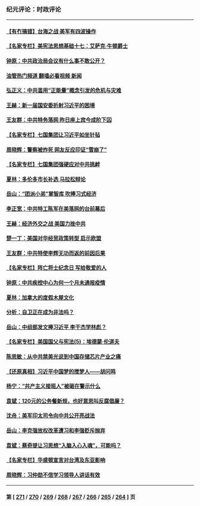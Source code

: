 ### 纪元评论：时政评论
---
#### [【有冇搞错】台海之战 美军有四波操作](../../pages/nsc1025/n14006828.md?06010330) 
#### [【名家专栏】美宪法思想基础十七：艾萨克‧牛顿爵士](../../pages/nsc1025/n14005024.md?06010330) 
#### [钟原：中共政治局会议有什么事不敢公开？](../../pages/nsc1025/n14006988.md?06010330) 
#### [油管热门频道 翻墙必看视频 新闻](ok?06010330)
#### [弘正义：中共滥用“正能量”概念引发的危机与灾难](../../pages/nsc1025/n14007089.md?06010330) 
#### [王赫：新一届国安委折射习近平的困境](../../pages/nsc1025/n14006984.md?06010330) 
#### [王友群：中共特务落网 昨日座上宾今成阶下囚](../../pages/nsc1025/n14006884.md?06010330) 
#### [【名家专栏】七国集团让习近平如坐针毡](../../pages/nsc1025/n14006699.md?06010330) 
#### [周晓辉：警察被炸死 网友反应印证“雪崩了”](../../pages/nsc1025/n14006713.md?06010330) 
#### [【名家专栏】七国集团强硬应对中共挑衅](../../pages/nsc1025/n14006625.md?06010330) 
#### [夏林：多伦多市长补选 马拉松辩论](../../pages/nsc1025/n14006826.md?06010330) 
#### [岳山：“团派小弟”掌智库 吹捧习式经济](../../pages/nsc1025/n14006622.md?06010330) 
#### [李正宽：中共特工陈军在美落网的台前幕后](../../pages/nsc1025/n14006346.md?06010330) 
#### [王赫：经济外交之战 美国力挫中共](../../pages/nsc1025/n14006195.md?06010330) 
#### [楚一丁：美国对华经贸政策转型 启示欧盟](../../pages/nsc1025/n14005464.md?06010330) 
#### [王友群：中共特使李辉无功而返的前因后果](../../pages/nsc1025/n14006197.md?06010330) 
#### [【名家专栏】阵亡将士纪念日 写给敬爱的人](../../pages/nsc1025/n14006082.md?06010330) 
#### [钟原：中共疾控中心为何一个月未通报疫情](../../pages/nsc1025/n14006156.md?06010330) 
#### [夏林：加拿大的度假木屋文化](../../pages/nsc1025/n14004197.md?06010330) 
#### [分析：自卫正在成为非法吗？](../../pages/nsc1025/n14005833.md?06010330) 
#### [岳山：中组部发文捧习近平 李干杰学林彪？](../../pages/nsc1025/n14005909.md?06010330) 
#### [【名家专栏】美国国父与宪法(5)：埃德蒙‧伦道夫](../../pages/nsc1025/n14005023.md?06010330) 
#### [陈思敏：从中共禁美光说到中国存储芯片产业之痛](../../pages/nsc1025/n14005791.md?06010330) 
#### [【还原真相】习近平中国梦的搅梦人——胡问鸣](../../pages/nsc1025/n14005423.md?06010330) 
#### [杨宁：“共产主义接班人”被砸在警示什么](../../pages/nsc1025/n14005445.md?06010330) 
#### [袁斌：120元的公务餐新规，也好意思叫反腐倡廉？](../../pages/nsc1025/n14005289.md?06010330) 
#### [沈舟：美军印太司令向中共公开亮战法](../../pages/nsc1025/n14005169.md?06010330) 
#### [岳山：李克强放权改革遭习和李强贬斥抛弃](../../pages/nsc1025/n14004847.md?06010330) 
#### [袁斌：蔡奇提让习思想“入脑入心入魂”，可能吗？](../../pages/nsc1025/n14004963.md?06010330) 
#### [【名家专栏】华盛顿宣言对台湾及东亚影响](../../pages/nsc1025/n14003915.md?06010330) 
#### [周晓辉：习仲勋不信学习领导人讲话有效](../../pages/nsc1025/n14004705.md?06010330) 

---
#### 第 [ [271](./271.md?06010330) / [270](./270.md?06010330) / [269](./269.md?06010330) / [268](./268.md?06010330) / [267](./267.md?06010330) / [266](./266.md?06010330) / [265](./265.md?06010330) / [264](./264.md?06010330) ] 页
